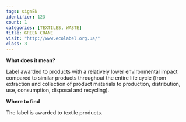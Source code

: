 ```yaml
---
tags: signEN
identifier: 123
count: 1
categories: [TEXTILES, WASTE]
title: GREEN CRANE
visit: "http://www.ecolabel.org.ua/"
class: 3
---
```

**What does it mean?**

Label awarded to products with a relatively lower environmental impact compared to similar products throughout the entire life cycle (from extraction and collection of product materials to production, distribution, use, consumption, disposal and recycling).

**Where to find**

The label is awarded to textile products.
